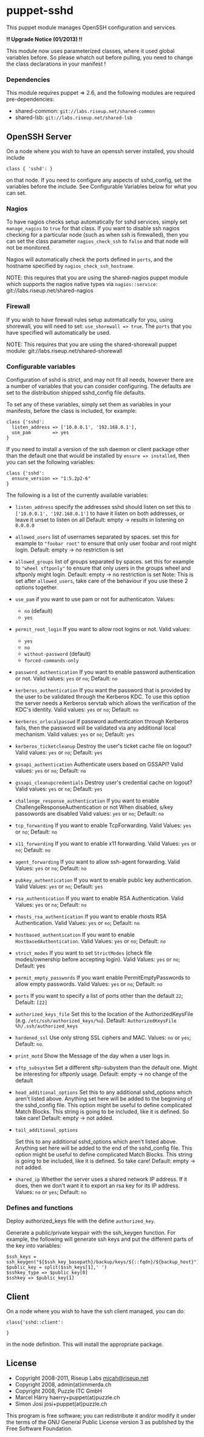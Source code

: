 # puppet-sshd

This puppet module manages OpenSSH configuration and services.

**!! Upgrade Notice (01/2013) !!**

This module now uses parameterized classes, where it used global variables
before. So please whatch out before pulling, you need to change the
class declarations in your manifest !


### Dependencies

This module requires puppet => 2.6, and the following modules are required
pre-dependencies:

- shared-common: `git://labs.riseup.net/shared-common`
- shared-lsb: `git://labs.riseup.net/shared-lsb`

## OpenSSH Server

On a node where you wish to have an openssh server installed, you should
include

```puppet
class { 'sshd': }
```

on that node. If you need to configure any aspects of
sshd_config, set the variables before the include. See Configurable Variables
below for what you can set.

### Nagios

To have nagios checks setup automatically for sshd services, simply set
`manage_nagios` to `true` for that class. If you want to disable ssh
nagios checking for a particular node (such as when ssh is firewalled), then you
can set the class parameter `nagios_check_ssh` to `false` and that node will not be
monitored.

Nagios will automatically check the ports defined in `ports`, and the
hostname specified by `nagios_check_ssh_hostname`.

NOTE: this requires that you are using the shared-nagios puppet module which
supports the nagios native types via `nagios::service`:
git://labs.riseup.net/shared-nagios

### Firewall

If you wish to have firewall rules setup automatically for you, using shorewall,
you will need to set: `use_shorewall => true`. The `ports` that you have
specified will automatically be used.

NOTE: This requires that you are using the shared-shorewall puppet module:
git://labs.riseup.net/shared-shorewall


### Configurable variables

Configuration of sshd is strict, and may not fit all needs, however there are a
number of variables that you can consider configuring. The defaults are set to
the distribution shipped sshd_config file defaults.

To set any of these variables, simply set them as variables in your manifests,
before the class is included, for example:

```puppet
class {'sshd':
  listen_address => ['10.0.0.1', '192.168.0.1'],
  use_pam        => yes
}
```

If you need to install a version of the ssh daemon or client package other than
the default one that would be installed by `ensure => installed`, then you can
set the following variables:

```puppet
class {'sshd':
  ensure_version => "1:5.2p2-6"
}
```

The following is a list of the currently available variables:

  - `listen_address`
        specify the addresses sshd should listen on set this to `['10.0.0.1', '192.168.0.1']` to have it listen on both addresses, or leave it unset to listen on all Default: empty -> results in listening on `0.0.0.0`

  - `allowed_users`
    list of usernames separated by spaces.  set this for example to `"foobar
    root"` to ensure that only user foobar and root might login.  Default: empty
    -> no restriction is set

  - `allowed_groups`
    list of groups separated by spaces. set this for example to `"wheel sftponly"`
    to ensure that only users in the groups wheel and sftponly might login.
    Default: empty -> no restriction is set Note: This is set after
    `allowed_users`, take care of the behaviour if you use these 2 options
    together.

  - `use_pam` if you want to use pam or not for authenticaton. Values:
    - `no` (default)
    - `yes`

  - `permit_root_login` If you want to allow root logins or not. Valid values:
    - `yes`
    - `no`
    - `without-password` (default)
    - `forced-commands-only`

  - `password_authentication`
    If you want to enable password authentication or not. Valid values: `yes` or
    `no`; Default: `no`

  - `kerberos_authentication`
    If you want the password that is provided by the user to be validated
    through the Kerberos KDC. To use this option the server needs a Kerberos
    servtab which allows the verification of the KDC's identity. Valid values:
    `yes` or `no`; Default: `no`

  - `kerberos_orlocalpasswd`
    If password authentication through Kerberos fails, then the password will be
    validated via any additional local mechanism.  Valid values: `yes` or `no`;
    Default: `yes`

  - `kerberos_ticketcleanup`
    Destroy the user's ticket cache file on logout?  Valid values: `yes` or `no`;
    Default: `yes`

  - `gssapi_authentication`
    Authenticate users based on GSSAPI? Valid values: `yes` or `no`; Default: `no`

  - `gssapi_cleanupcredentials`
    Destroy user's credential cache on logout? Valid values: `yes` or `no`; Default:
    `yes`

  - `challenge_response_authentication`
    If you want to enable ChallengeResponseAuthentication or not When disabled,
    s/key passowords are disabled Valid values: `yes` or `no`; Default: `no`

  - `tcp_forwarding`
    If you want to enable TcpForwarding. Valid Values: `yes` or `no`; Default: `no`

  - `x11_forwarding`
    If you want to enable x11 forwarding. Valid Values: `yes` or `no`; Default: `no`

  - `agent_forwarding`
    If you want to allow ssh-agent forwarding. Valid Values: `yes` or `no`; Default:
    `no`

  - `pubkey_authentication`
    If you want to enable public key authentication. Valid Values: `yes` or `no`;
    Default: `yes`

  - `rsa_authentication`
    If you want to enable RSA Authentication. Valid Values: `yes` or `no`; Default:
    `no`

  - `rhosts_rsa_authentication`
    If you want to enable rhosts RSA Authentication. Valid Values: `yes` or `no`;
    Default: `no`

  - `hostbased_authentication`
    If you want to enable `HostbasedAuthentication`. Valid Values: `yes` or `no`;
    Default: `no`

  - `strict_modes`
    If you want to set `StrictModes` (check file modes/ownership before accepting
    login). Valid Values: `yes` or `no`; Default: yes

  - `permit_empty_passwords`
    If you want enable PermitEmptyPasswords to allow empty passwords. Valid
    Values: `yes` or `no`; Default: `no`

  - `ports`
    If you want to specify a list of ports other than the default `22`; Default:
    `[22]`

  - `authorized_keys_file`
    Set this to the location of the AuthorizedKeysFile
    (e.g. `/etc/ssh/authorized_keys/%u`). Default: `AuthorizedKeysFile
    %h/.ssh/authorized_keys`

  - `hardened_ssl`
    Use only strong SSL ciphers and MAC.
    Values: `no` or `yes`; Default: `no`.

  - `print_motd`
    Show the Message of the day when a user logs in.

  - `sftp_subsystem`
    Set a different sftp-subystem than the default one. Might be interesting for
    sftponly usage. Default: empty -> no change of the default

  - `head_additional_options`
    Set this to any additional sshd_options which aren't listed above. Anything
    set here will be added to the beginning of the sshd_config file. This option
    might be useful to define complicated Match Blocks. This string is going to
    be included, like it is defined. So take care! Default: empty -> not added.

  - `tail_additional_options`

    Set this to any additional sshd_options which aren't listed above. Anything
    set here will be added to the end of the sshd_config file. This option might
    be useful to define complicated Match Blocks. This string is going to be
    included, like it is defined. So take care! Default: empty -> not added.

  - `shared_ip`
    Whether the server uses a shared network IP address. If it does, then we
    don't want it to export an rsa key for its IP address.
    Values: `no` or `yes`; Default: `no`


### Defines and functions

Deploy authorized_keys file with the define `authorized_key`.

Generate a public/private keypair with the ssh_keygen function. For example, the
following will generate ssh keys and put the different parts of the key into
variables:

```puppet
$ssh_keys = ssh_keygen("${$ssh_key_basepath}/backup/keys/${::fqdn}/${backup_host}")
$public_key = split($ssh_keys[1],' ')
$sshkey_type => $public_key[0]
$sshkey => $public_key[1]
```

## Client


On a node where you wish to have the ssh client managed, you can do:

```puppet
class{'sshd::client':

}
```

in the node definition. This will install the appropriate package.

## License

 - Copyright 2008-2011, Riseup Labs micah@riseup.net
 - Copyright 2008, admin(at)immerda.ch
 - Copyright 2008, Puzzle ITC GmbH
 - Marcel Härry haerry+puppet(at)puzzle.ch
 - Simon Josi josi+puppet(at)puzzle.ch

This program is free software; you can redistribute
it and/or modify it under the terms of the GNU
General Public License version 3 as published by
the Free Software Foundation.

